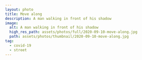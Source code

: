 ```yaml
---
layout: photo
title: Move along
description: A man walking in front of his shadow
image:
  alt: A man walking in front of his shadow
  high_res_path: assets/photos/full/2020-09-10-move-along.jpg
  path: assets/photos/thumbnail/2020-09-10-move-along.jpg
tag:
  - covid-19
  - street
---
```


